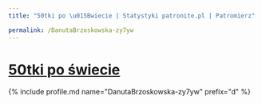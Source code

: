 ```yaml
---
title: "50tki po \u015Bwiecie | Statystyki patronite.pl | Patromierz"

permalink: /DanutaBrzoskowska-zy7yw
---
```


# [50tki po świecie](https://patronite.pl/DanutaBrzoskowska-zy7yw)

{% include profile.md name="DanutaBrzoskowska-zy7yw" prefix="d" %}
